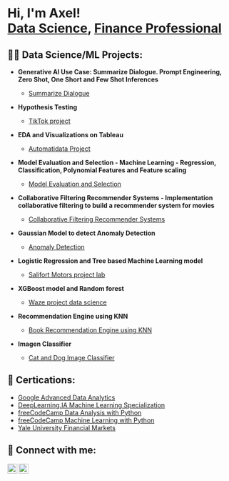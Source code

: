 <h1>Hi, I'm Axel! <br/><a href="https://github.com/axelengelmann">Data Science</a>, <a href="https://www.linkedin.com/in/axel-engelmann/?locale=en_US">Finance Professional</a>

<h2>👨‍💻 Data Science/ML Projects:</h2>

- <b>Generative AI Use Case: Summarize Dialogue. Prompt Engineering, Zero Shot, One Short and Few Shot Inferences</b>
  - [Summarize Dialogue]( https://github.com/axelengelmann/datascience_portfolio_axelengelmann/blob/main/summarize_dialogue.ipynb)
    
- <b>Hypothesis Testing</b>
  - [TikTok project](https://github.com/axelengelmann/datascience_portfolio_axelengelmann/blob/main/TikTok_Project.ipynb) 

- <b>EDA and Visualizations on Tableau</b>
  - [Automatidata Project](https://github.com/axelengelmann/datascience_portfolio_axelengelmann/blob/main/Automatidata_project.ipynb)

- <b>Model Evaluation and Selection - Machine Learning - Regression, Classification, Polynomial Features and Feature scaling</b>
  - [Model Evaluation and Selection](https://github.com/axelengelmann/datascience_portfolio_axelengelmann/blob/main/Model_Evaluation_and_Selection_ML.ipynb)
 
- <b>Collaborative Filtering Recommender Systems - Implementation collaborative filtering to build a recommender system for movies </b>
  - [Collaborative Filtering Recommender Systems](https://github.com/axelengelmann/datascience_portfolio_axelengelmann/blob/main/Collaborative_Filtering_Recommender_Systems.ipynb)
 
- <b>Gaussian Model to detect Anomaly Detection </b>
  - [Anomaly Detection](https://github.com/axelengelmann/datascience_portfolio_axelengelmann/blob/main/Anomaly_Detection.ipynb)
 
- <b>Logistic Regression and Tree based Machine Learning model</b>
  - [Salifort Motors project lab](https://github.com/axelengelmann/datascience_portfolio_axelengelmann/blob/main/Salifort_Motors_project_lab.ipynb)
 
- <b>XGBoost model and Random forest</b>
  - [Waze project data science](https://github.com/axelengelmann/datascience_portfolio_axelengelmann/blob/main/waze_project_data_science.ipynb)
 
- <b>Recommendation Engine using KNN</b>
  - [Book Recommendation Engine using KNN](https://github.com/axelengelmann/datascience_portfolio_axelengelmann/blob/main/Book_recommendation.ipynb)
 
- <b>Imagen Classifier</b>
  - [Cat and Dog Image Classifier](https://github.com/axelengelmann/datascience_portfolio_axelengelmann/blob/main/cat_dog_fcc.ipynb)
 

 

 

 

 
  



<h2> 📄 Certications:</h2>

- [Google Advanced Data Analytics](https://www.coursera.org/account/accomplishments/specialization/certificate/949J87NUF6WY)
- [DeepLearning.IA Machine Learning Specialization](https://www.coursera.org/account/accomplishments/specialization/certificate/382H3V57VPS4)
- [freeCodeCamp Data Analysis with Python](https://www.freecodecamp.org/certification/axelengelmann/data-analysis-with-python-v7)
- [freeCodeCamp Machine Learning with Python](https://www.freecodecamp.org/certification/axelengelmann/machine-learning-with-python-v7)
- [Yale University Financial Markets](https://www.coursera.org/account/accomplishments/verify/L3UMJBUN7UR4?utm_source=link&utm_medium=certificate&utm_content=cert_image&utm_campaign=sharing_cta&utm_product=course)


<h2> 🤳 Connect with me:</h2>

[<img align="left" alt="JoshMadakor | LinkedIn" width="22px" src="https://cdn.jsdelivr.net/npm/simple-icons@v3/icons/linkedin.svg" />][linkedin]
[<img align="left" alt="JoshMadakor | Instagram" width="22px" src="https://cdn.jsdelivr.net/npm/simple-icons@v3/icons/instagram.svg" />][instagram]

[instagram]: https://www.instagram.com/axelengelmann/
[linkedin]: https://linkedin.com/in/axel-engelmann
